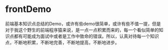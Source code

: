 # frontDemo
前端基本知识点总结的Demo，或许有些demo很简单，或许有些不值一提，但是对于我这个野生的前端程序猿来说，是一点一点积累而来的，每一个看似简单的知识点都有可能成为面试中或者是工作中致命的错误。所以，认真对待每一个知识点，不断地积累，不断地完善，不断地提高，不断地进步。
